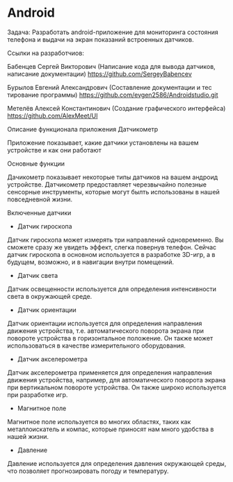 # Android

Задача:
Разработать аndroid-приложение для мониторинга состояния телефона и выдачи на экран показаний встроенных датчиков.

Ссылки на разработчиов:

Бабенцев Сергей Викторович (Написание кода для вывода датчиков, написание документации) https://github.com/SergeyBabencev

Бурылов Евгений Александрович (Составление документации и тес тирование программы) https://github.com/evgen2586/Androidstudio.git

Метелёв Алексей Константинович (Создание графического интерфейса) https://github.com/AlexMeet/UI


Описание функционала приложения Датчикометр

Приложение показывает, какие датчики установлены на вашем устройстве и как они работают

Основные функции

Дачикометр показывает некоторые типы датчиков на вашем андроид устройстве. Датчикометр предоставляет черезвычайно полезные сенсорные инструменты, которые могут былть использованы в нашей повседневной жизни.


Включенные датчики

- Датчик гироскопа

Датчик гироскопа может измерять три направлений одновременно. Вы сможете сразу же увидеть эффект, слегка повернув телефон. Сейчас датчик гироскопа в основном используется в разработке 3D-игр, а в будущем, возможно, и в навигации внутри помещений.

- Датчик света

Датчик освещенности используется для определения интенсивности света в окружающей среде.

- Датчик ориентации

Датчик ориентации используется для определения направления движения устройства, т.е. автоматического поворота экрана при повороте устройства в горизонтальное положение. Он также может использоваться в качестве измерительного оборудования.

- Датчик акселерометра

Датчик акселерометра применяется для определения направления движения устройства, например, для автоматического поворота экрана при вертикальном повороте устройства. Он также широко используется при разработке игр.

- Магнитное поле

Магнитное поле используется во многих областях, таких как металлоискатель и компас, которые приносят нам много удобства в нашей жизни.

- Давление

Давление используется для определения давления окружающей среды, что позволяет прогнозировать погоду и температуру.
